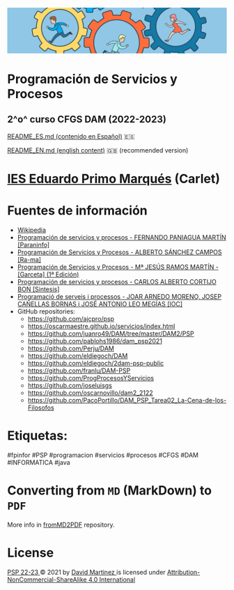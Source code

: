 ![header](capPSP.png)

# Programación de Servicios y Procesos

## 2^o^ curso CFGS DAM (2022-2023)

[README_ES.md (contenido en Español)](README_ES.md) :es:

[README_EN.md (english content)](README_EN.md) :uk: (recommended version)



# [IES Eduardo Primo Marqués](http://ieseduardoprimo.es) (Carlet)



# Fuentes de información

- [Wikipedia](https://es.wikipedia.org)
- [Programación de servicios y procesos - FERNANDO PANIAGUA MARTÍN [Paraninfo]](https://www.paraninfo.es/catalogo/9788413665269/programacion-de-servicios-y-procesos)
- [Programación de Servicios y Procesos - ALBERTO SÁNCHEZ CAMPOS [Ra-ma]](https://www.ra-ma.es/libro/programacion-de-servicios-y-procesos-grado-superior_49240/)
- [Programación de Servicios y Procesos - Mª JESÚS RAMOS MARTÍN - [Garceta] (1ª Edición)](https://www.garceta.es)
- [Programación de servicios y procesos - CARLOS ALBERTO CORTIJO BON [Sintesis]](https://www.sintesis.com/desarrollo%20de%20aplicaciones%20multiplataforma-341/programaci%C3%B3n%20de%20servicios%20y%20procesos-ebook-2910.html)
- [Programació de serveis i processos - JOAR ARNEDO MORENO, JOSEP CAÑELLAS BORNAS i JOSÉ ANTONIO LEO MEGÍAS [IOC]](https://ioc.xtec.cat/materials/FP/Recursos/fp_dam_m09_/web/fp_dam_m09_htmlindex/index.html)
- GitHub repositories:
  - https://github.com/ajcpro/psp
  - https://oscarmaestre.github.io/servicios/index.html
  - https://github.com/juanro49/DAM/tree/master/DAM2/PSP
  - https://github.com/pablohs1986/dam_psp2021
  - https://github.com/Perju/DAM
  - https://github.com/eldiegoch/DAM
  - https://github.com/eldiegoch/2dam-psp-public
  - https://github.com/franlu/DAM-PSP
  - https://github.com/ProgProcesosYServicios
  - https://github.com/joseluisgs
  - https://github.com/oscarnovillo/dam2_2122
  - https://github.com/PacoPortillo/DAM_PSP_Tarea02_La-Cena-de-los-Filosofos



# Etiquetas:

#fpinfor #PSP #programacion #servicios #procesos #CFGS #DAM #INFORMATICA #java



# Converting from `MD` (MarkDown) to `PDF`

More info in [fromMD2PDF](https://github.com/martinezpenya/fromMD2PDF) repository.



# License

[ PSP 22-23 ](https://github.com/martinezpenya/PSP-CFGS-2223) © 2021   by  [ David Martinez ](http://www.martinezpenya.es) is licensed under [ Attribution-NonCommercial-ShareAlike 4.0 International ](http://creativecommons.org/licenses/by-nc-sa/4.0/?ref=chooser-v1)
